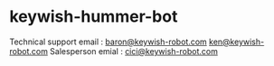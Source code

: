 # keywish-hummer-bot
Technical support email : baron@keywish-robot.com  ken@keywish-robot.com
Salesperson emial : cici@keywish-robot.com
